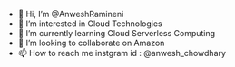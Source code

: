 - 👋 Hi, I’m @AnweshRamineni
- 👀 I’m interested in Cloud Technologies
- 🌱 I’m currently learning Cloud Serverless Computing
- 💞️ I’m looking to collaborate on Amazon
- 📫 How to reach me instgram id :  @anwesh_chowdhary

<!---
AnweshRamineni/AnweshRamineni is a ✨ special ✨ repository because its `README.md` (this file) appears on your GitHub profile.
You can click the Preview link to take a look at your changes.
--->
